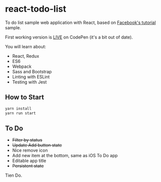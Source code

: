 # react-todo-list

To do list sample web application with React, based on [Facebook's tutorial](https://facebook.github.io/react/docs/tutorial.html) sample.

First working version is [LIVE](http://codepen.io/Tiendq/pen/jrZAWk) on CodePen (it's a bit out of date).

You will learn about:

* React, Redux
* ES6
* Webpack
* Sass and Bootstrap
* Linting with ESLint
* Testing with Jest

## How to Start

```bash
yarn install
yarn run start
```

## To Do

* ~~Filter by status~~
* ~~Update Add button state~~
* Nice remove icon
* Add new item at the bottom, same as iOS To Do app
* Editable app title
* ~~Persistent state~~

Tien Do.
